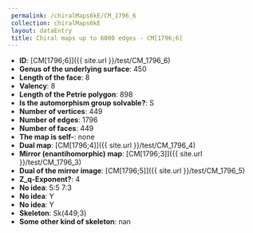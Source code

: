 ```yaml
--- 
 permalink: /chiralMaps6kE/CM_1796_6 
 collection: chiralMaps6kE
 layout: dataEntry
 title: Chiral maps up to 6000 edges - CM[1796;6]
---
```


- **ID**: [CM[1796;6]]({{ site.url }}/test/CM_1796_6)
- **Genus of the underlying surface**: 450
- **Length of the face**: 8
- **Valency**: 8
- **Length of the Petrie polygon**: 898
- **Is the automorphism group solvable?**: S
- **Number of vertices**: 449
- **Number of edges**: 1796
- **Number of faces**: 449
- **The map is self-**: none
- **Dual map**: [CM[1796;4]]({{ site.url }}/test/CM_1796_4)
- **Mirror (enantihomorphic) map**: [CM[1796;3]]({{ site.url }}/test/CM_1796_3)
- **Dual of the mirror image**: [CM[1796;5]]({{ site.url }}/test/CM_1796_5)
- **Z_q-Exponent?**: 4
- **No idea**:  5:5 7:3
- **No idea**: Y
- **No idea**: Y
- **Skeleton**: Sk(449;3)
- **Some other kind of skeleton**: nan
